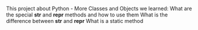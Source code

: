 This project about Python - More Classes and Objects
we learned:
What are the special __str__ and __repr__ methods and how to use them
What is the difference between __str__ and __repr__
What is a static method
